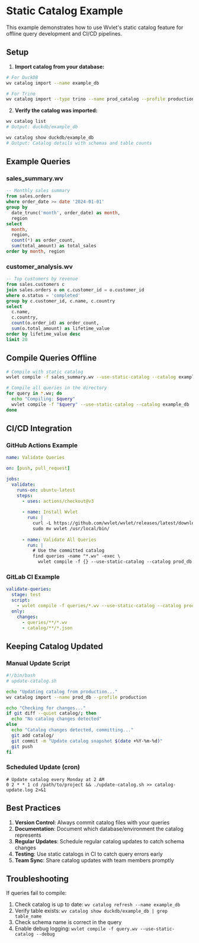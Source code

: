 # Static Catalog Example

This example demonstrates how to use Wvlet's static catalog feature for offline query development and CI/CD pipelines.

## Setup

1. **Import catalog from your database:**

```bash
# For DuckDB
wv catalog import --name example_db

# For Trino
wv catalog import --type trino --name prod_catalog --profile production
```

2. **Verify the catalog was imported:**

```bash
wv catalog list
# Output: duckdb/example_db

wv catalog show duckdb/example_db
# Output: Catalog details with schemas and table counts
```

## Example Queries

### sales_summary.wv

```sql
-- Monthly sales summary
from sales.orders
where order_date >= date '2024-01-01'
group by 
  date_trunc('month', order_date) as month,
  region
select
  month,
  region,
  count(*) as order_count,
  sum(total_amount) as total_sales
order by month, region
```

### customer_analysis.wv

```sql
-- Top customers by revenue
from sales.customers c
join sales.orders o on c.customer_id = o.customer_id
where o.status = 'completed'
group by c.customer_id, c.name, c.country
select 
  c.name,
  c.country,
  count(o.order_id) as order_count,
  sum(o.total_amount) as lifetime_value
order by lifetime_value desc
limit 20
```

## Compile Queries Offline

```bash
# Compile with static catalog
wvlet compile -f sales_summary.wv --use-static-catalog --catalog example_db

# Compile all queries in the directory
for query in *.wv; do
  echo "Compiling: $query"
  wvlet compile -f "$query" --use-static-catalog --catalog example_db
done
```

## CI/CD Integration

### GitHub Actions Example

```yaml
name: Validate Queries

on: [push, pull_request]

jobs:
  validate:
    runs-on: ubuntu-latest
    steps:
      - uses: actions/checkout@v3
      
      - name: Install Wvlet
        run: |
          curl -L https://github.com/wvlet/wvlet/releases/latest/download/wvlet-linux-x64.tar.gz | tar xz
          sudo mv wvlet /usr/local/bin/
      
      - name: Validate All Queries
        run: |
          # Use the committed catalog
          find queries -name "*.wv" -exec \
            wvlet compile -f {} --use-static-catalog --catalog prod_db \;
```

### GitLab CI Example

```yaml
validate-queries:
  stage: test
  script:
    - wvlet compile -f queries/*.wv --use-static-catalog --catalog prod_db
  only:
    changes:
      - queries/**/*.wv
      - catalog/**/*.json
```

## Keeping Catalog Updated

### Manual Update Script

```bash
#!/bin/bash
# update-catalog.sh

echo "Updating catalog from production..."
wv catalog import --name prod_db --profile production

echo "Checking for changes..."
if git diff --quiet catalog/; then
  echo "No catalog changes detected"
else
  echo "Catalog changes detected, committing..."
  git add catalog/
  git commit -m "Update catalog snapshot $(date +%Y-%m-%d)"
  git push
fi
```

### Scheduled Update (cron)

```cron
# Update catalog every Monday at 2 AM
0 2 * * 1 cd /path/to/project && ./update-catalog.sh >> catalog-update.log 2>&1
```

## Best Practices

1. **Version Control**: Always commit catalog files with your queries
2. **Documentation**: Document which database/environment the catalog represents
3. **Regular Updates**: Schedule regular catalog updates to catch schema changes
4. **Testing**: Use static catalogs in CI to catch query errors early
5. **Team Sync**: Share catalog updates with team members promptly

## Troubleshooting

If queries fail to compile:

1. Check catalog is up to date: `wv catalog refresh --name example_db`
2. Verify table exists: `wv catalog show duckdb/example_db | grep table_name`
3. Check schema name is correct in the query
4. Enable debug logging: `wvlet compile -f query.wv --use-static-catalog --debug`